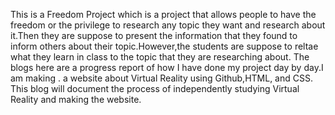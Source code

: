 This is a Freedom Project which is a project that allows people to have the freedom or the privilege to research any topic they want
and research about it.Then they are suppose to present the information that they found to inform others about their topic.However,the
students are suppose to reltae what they learn in class to the topic that they are researching about. The blogs here are a progress
report of how I have done my project day by day.I am making . a website about Virtual Reality using Github,HTML, and CSS. This blog
will document the process of independently studying Virtual Reality and making the website.